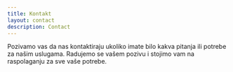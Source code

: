 ```yaml
---
title: Kontakt
layout: contact
description: Contact
---
```


Pozivamo vas da nas kontaktiraju ukoliko imate bilo kakva pitanja ili potrebe za našim uslugama. Radujemo se vašem pozivu i stojimo vam na raspolaganju za sve vaše potrebe.

